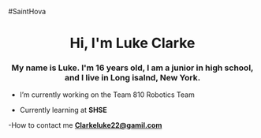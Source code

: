 #SaintHova

<h1 align="center">Hi, I'm Luke Clarke</h1>
<h3 align="center">My name is Luke. I'm 16 years old, I am a junior in high school, and I live in Long isalnd, New York.</h3>

- I’m currently working on the Team 810 Robotics Team

- Currently learning at **SHSE**

-How to contact me **Clarkeluke22@gamil.com**


